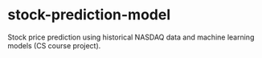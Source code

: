 # stock-prediction-model
Stock price prediction using historical NASDAQ data and machine learning models (CS course project).
